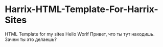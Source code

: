 # Harrix-HTML-Template-For-Harrix-Sites
HTML Template for my sites
Hello Worlf 
Привет, что ты тут находишь. Зачем ты это делаешь? 
